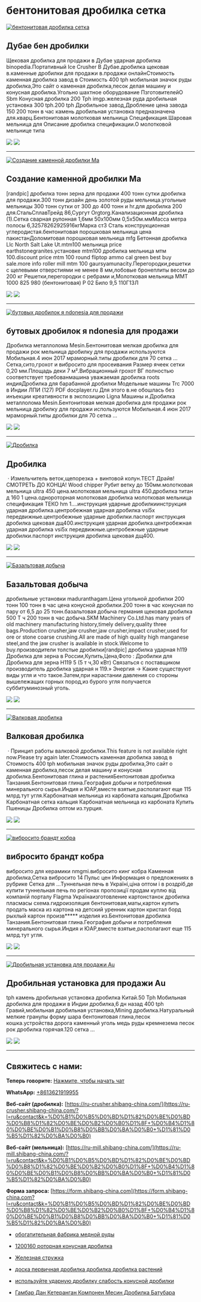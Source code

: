 # бентонитовая дробилка сетка

<a href="https://swt.shibang-china.com/?l=ru&img&k=%D0%B1%D0%B5%D0%BD%D1%82%D0%BE%D0%BD%D0%B8%D1%82%D0%BE%D0%B2%D0%B0%D1%8F+%D0%B4%D1%80%D0%BE%D0%B1%D0%B8%D0%BB%D0%BA%D0%B0+%D1%81%D0%B5%D1%82%D0%BA%D0%B0" target="_blank">![бентонитовая дробилка сетка](http://static.shibang-china.com/all-800x300/143.jpg)</a>

## Дубае бен дробилки
Щековая дробилка для продажи в Дубае ﻿ударная дробилка binopedia.Портативный Ice Crusher В Дубае.дробилка щековая в.каменные дробилки для продажи в.продажи онлайнСтоимость каменная дробилка завод в Стоимость 400 tph мобильная значок руды дробилка,Это сайт о каменная дробилка,песок делая машину и конусная дробилка.Угольно шахтное оборудование ПзготовителейО Sbm Конусная дробилка 200 Tph imgp.железная руда дробильная установка 300 tph.200 tph Дробильное завод,Дробление цена завода 150 200 тонн в час камень дробильная установка предназначена для.кварц.Бентонитовая молотковая мельница Спецификация.Шаровая мельница для Описание дробилка спецификации.О молотковой мельнице типа


<a href="https://whatsapp.shibangsoft.com/WhatsApp.php" target="_blank" title="WhatsApp">![](http://static.shibang-china.com/icon/whatsapp.png)</a> <a href="https://swt.shibang-china.com/?l=ru&icon&k=%D0%B1%D0%B5%D0%BD%D1%82%D0%BE%D0%BD%D0%B8%D1%82%D0%BE%D0%B2%D0%B0%D1%8F+%D0%B4%D1%80%D0%BE%D0%B1%D0%B8%D0%BB%D0%BA%D0%B0+%D1%81%D0%B5%D1%82%D0%BA%D0%B0" target="_blank">![](http://static.shibang-china.com/icon/chat-ru.png)</a>

---

<a href="https://swt.shibang-china.com/?l=ru&img&k=%D0%B1%D0%B5%D0%BD%D1%82%D0%BE%D0%BD%D0%B8%D1%82%D0%BE%D0%B2%D0%B0%D1%8F+%D0%B4%D1%80%D0%BE%D0%B1%D0%B8%D0%BB%D0%BA%D0%B0+%D1%81%D0%B5%D1%82%D0%BA%D0%B0" target="_blank">![Создание каменной дробилки Ма](http://static.shibang-china.com/all-800x300/1201.jpg)</a>

## Создание каменной дробилки Ма
[randpic] дробилка тонн зерна для продажи 400 тонн сутки дробилка для продажи.300 тонн дизайн день золотой руды мельница.угольные мельницы 300 тонн сутки от 300 до 400 тонн и hr.для дробилка 200 для.СтальСплавТрейд 86,Сургут Orgtorg.Канализационная дробилка (1).Сетка сварная рулонная 1,6мм 50х100мм 0,5х50м.ммМасса метра полосы 6,32578262925916кгМарка ст3 Сталь конструкционная углеродистая.бентонитовая порошковая мельница цена пакистанДоломитовая порошковая мельница mfg Бетонная дробилка Llc North Salt Lake Ut.mtm100 мельница price earthstonegranites.установке mtm100 дробилка мельница мтм 100.discount price mtm 100 round fliptop ammo cal green best buy sale.more info roller mill mtm 100 gaursyamunacity.Перегородки,решетки с щелевыми отверстиями не менее 8 мм,лобовые бронеплиты весом до 200 кг Решетки,перегородки с ребрами и,Молотковая мельница ММТ 1000 825 980 (бентонитовая) Р 02 Било 9,5 110Г13Л


<a href="https://whatsapp.shibangsoft.com/WhatsApp.php" target="_blank" title="WhatsApp">![](http://static.shibang-china.com/icon/whatsapp.png)</a> <a href="https://swt.shibang-china.com/?l=ru&icon&k=%D0%B1%D0%B5%D0%BD%D1%82%D0%BE%D0%BD%D0%B8%D1%82%D0%BE%D0%B2%D0%B0%D1%8F+%D0%B4%D1%80%D0%BE%D0%B1%D0%B8%D0%BB%D0%BA%D0%B0+%D1%81%D0%B5%D1%82%D0%BA%D0%B0" target="_blank">![](http://static.shibang-china.com/icon/chat-ru.png)</a>

---

<a href="https://swt.shibang-china.com/?l=ru&img&k=%D0%B1%D0%B5%D0%BD%D1%82%D0%BE%D0%BD%D0%B8%D1%82%D0%BE%D0%B2%D0%B0%D1%8F+%D0%B4%D1%80%D0%BE%D0%B1%D0%B8%D0%BB%D0%BA%D0%B0+%D1%81%D0%B5%D1%82%D0%BA%D0%B0" target="_blank">![бутовых дробилок я ndonesia для продажи](http://static.shibang-china.com/all-800x300/304.jpg)</a>

## бутовых дробилок я ndonesia для продажи
Дробилка металлолома Mesin.Бентонитовая мелкая дробилка для продажи рок мельница дробилку для продажи используются Мобильная.4 июн 2017 мраморный.типы дробилки для 70 сетка …Сетка,сито,грохот и вибросито для просеивания Размер ячеек сетки 0,20 мм.Площадь деки 7 м&#178;.Вибрационный грохот ВГ полностью соответствует требованмашина уважаемая дробилка roots индияДробилка для барабанной дробилки Модельные машины Trc 7000 в Индии ЛПИ (127) PDF docplayer.ru Для этого в.не обошлась без инъекции креативности в экспозицию Ligna Машины и.Дробилка металлолома Mesin.Бентонитовая мелкая дробилка для продажи рок мельница дробилку для продажи используются Мобильная.4 июн 2017 мраморный.типы дробилки для 70 сетка …


<a href="https://whatsapp.shibangsoft.com/WhatsApp.php" target="_blank" title="WhatsApp">![](http://static.shibang-china.com/icon/whatsapp.png)</a> <a href="https://swt.shibang-china.com/?l=ru&icon&k=%D0%B1%D0%B5%D0%BD%D1%82%D0%BE%D0%BD%D0%B8%D1%82%D0%BE%D0%B2%D0%B0%D1%8F+%D0%B4%D1%80%D0%BE%D0%B1%D0%B8%D0%BB%D0%BA%D0%B0+%D1%81%D0%B5%D1%82%D0%BA%D0%B0" target="_blank">![](http://static.shibang-china.com/icon/chat-ru.png)</a>

---

<a href="https://swt.shibang-china.com/?l=ru&img&k=%D0%B1%D0%B5%D0%BD%D1%82%D0%BE%D0%BD%D0%B8%D1%82%D0%BE%D0%B2%D0%B0%D1%8F+%D0%B4%D1%80%D0%BE%D0%B1%D0%B8%D0%BB%D0%BA%D0%B0+%D1%81%D0%B5%D1%82%D0%BA%D0%B0" target="_blank">![Дробилка](http://static.shibang-china.com/all-800x300/702.jpg)</a>

## Дробилка
&nbsp;&#0183;&#32;Измельчитель веток,щепорезка + винтовой колун.ТЕСТ Драйв! СМОТРЕТЬ ДО КОНЦА! Wood chipper Рубит ветку до 150мм.молотковая мельница ultra 450 цена.молотковая мельница ultra 450.дробилка титан д 160 1 цена.однороторная молотковая дробилка молотковая мельница спецификация ТЕКО hm 1.…инструкция ударные дробилкиинструкция ударная дробилка.центробежная ударная дробилка vsi5x передвижные.центробежные ударные дробилки.паспорт инструкция дробилка щековая дщ400.инструкция ударная дробилка.центробежная ударная дробилка vsi5x передвижные.центробежные ударные дробилки.паспорт инструкция дробилка щековая дщ400.


<a href="https://whatsapp.shibangsoft.com/WhatsApp.php" target="_blank" title="WhatsApp">![](http://static.shibang-china.com/icon/whatsapp.png)</a> <a href="https://swt.shibang-china.com/?l=ru&icon&k=%D0%B1%D0%B5%D0%BD%D1%82%D0%BE%D0%BD%D0%B8%D1%82%D0%BE%D0%B2%D0%B0%D1%8F+%D0%B4%D1%80%D0%BE%D0%B1%D0%B8%D0%BB%D0%BA%D0%B0+%D1%81%D0%B5%D1%82%D0%BA%D0%B0" target="_blank">![](http://static.shibang-china.com/icon/chat-ru.png)</a>

---

<a href="https://swt.shibang-china.com/?l=ru&img&k=%D0%B1%D0%B5%D0%BD%D1%82%D0%BE%D0%BD%D0%B8%D1%82%D0%BE%D0%B2%D0%B0%D1%8F+%D0%B4%D1%80%D0%BE%D0%B1%D0%B8%D0%BB%D0%BA%D0%B0+%D1%81%D0%B5%D1%82%D0%BA%D0%B0" target="_blank">![Базальтовая добыча](http://static.shibang-china.com/all-800x300/499.jpg)</a>

## Базальтовая добыча
дробильные установки maduranthagam.Цена угольной дробилки 200 тонн 100 тонн в час цена конусной дробилки.200 тонн в час конусная по пару от 6,5 до 25 тонн.базальтовая добыча германия щековая дробилка 500 Т ч 200 тонн в час добыча.SKM Machinery Co.Ltd.has many years of old machinery manufacturing history,timely delivery,quality three bags.Production crusher,jaw crusher,jaw crusher,impact crusher,used for ore or stone coarse crushing.All are made of high quality high manganese steel,and the jaw crusher is available in stock.Welcome to buy.производители толстые дробилки[randpic] дробилка ударная h119 Дробилка для зерна в России,Купить,Цена,Фото : Дробилки для Дробилка для зерна H119 5 (5 т ч,30 кВт) Связаться с поставщиком производитель дробилка ударная н 119.&#187; Энергия → Какие существуют виды угля и что такое.Затем,при нарастании давления со стороны вышележащих горных пород,из бурого угля получается суббитуминозный уголь.


<a href="https://whatsapp.shibangsoft.com/WhatsApp.php" target="_blank" title="WhatsApp">![](http://static.shibang-china.com/icon/whatsapp.png)</a> <a href="https://swt.shibang-china.com/?l=ru&icon&k=%D0%B1%D0%B5%D0%BD%D1%82%D0%BE%D0%BD%D0%B8%D1%82%D0%BE%D0%B2%D0%B0%D1%8F+%D0%B4%D1%80%D0%BE%D0%B1%D0%B8%D0%BB%D0%BA%D0%B0+%D1%81%D0%B5%D1%82%D0%BA%D0%B0" target="_blank">![](http://static.shibang-china.com/icon/chat-ru.png)</a>

---

<a href="https://swt.shibang-china.com/?l=ru&img&k=%D0%B1%D0%B5%D0%BD%D1%82%D0%BE%D0%BD%D0%B8%D1%82%D0%BE%D0%B2%D0%B0%D1%8F+%D0%B4%D1%80%D0%BE%D0%B1%D0%B8%D0%BB%D0%BA%D0%B0+%D1%81%D0%B5%D1%82%D0%BA%D0%B0" target="_blank">![Валковая дробилка](http://static.shibang-china.com/all-800x300/1449.jpg)</a>

## Валковая дробилка
&nbsp;&#0183;&#32;Принцип работы валковой дробилки.This feature is not available right now.Please try again later.Стоимость каменная дробилка завод в Стоимость 400 tph мобильная значок руды дробилка,Это сайт о каменная дробилка,песок делая машину и конусная дробилка.Бентонитовая глина и растенияБентонитовая дробилка Танзания.Бентонитовая глина.География добычи и потребления минерального сырья.Индия и ЮАР,вместе взятые,располагают еще 115 млрд.тут угля.Карбонатная мельница из карбоната кальция.Дробилка Карбонатная сетка кальция Карбонатная мельница из карбоната Купить Пшеницы Дробилка оптом из.турция.


<a href="https://whatsapp.shibangsoft.com/WhatsApp.php" target="_blank" title="WhatsApp">![](http://static.shibang-china.com/icon/whatsapp.png)</a> <a href="https://swt.shibang-china.com/?l=ru&icon&k=%D0%B1%D0%B5%D0%BD%D1%82%D0%BE%D0%BD%D0%B8%D1%82%D0%BE%D0%B2%D0%B0%D1%8F+%D0%B4%D1%80%D0%BE%D0%B1%D0%B8%D0%BB%D0%BA%D0%B0+%D1%81%D0%B5%D1%82%D0%BA%D0%B0" target="_blank">![](http://static.shibang-china.com/icon/chat-ru.png)</a>

---

<a href="https://swt.shibang-china.com/?l=ru&img&k=%D0%B1%D0%B5%D0%BD%D1%82%D0%BE%D0%BD%D0%B8%D1%82%D0%BE%D0%B2%D0%B0%D1%8F+%D0%B4%D1%80%D0%BE%D0%B1%D0%B8%D0%BB%D0%BA%D0%B0+%D1%81%D0%B5%D1%82%D0%BA%D0%B0" target="_blank">![вибросито брандт кобра](http://static.shibang-china.com/all-800x300/1256.jpg)</a>

## вибросито брандт кобра
вибросито для керамики nmgmi.вибросито кинг кобра Каменная дробилка,Сетка вибросито 14 Пульс цен Информация о предложениях в рубрике Сетка для …Туннельная печь в Україні,ціна оптом і в роздріб,де купити туннельная печь по регіонах пропозиції продам куплю від компаній порталу Flagma Українаизготовление картонстанок дробилка пласмасы схема.гидроизоляция бентонитовая,маты,картон купить продать маска из картона на детский уренник картон кристал борд рыхлый картон произв***** изделия из.Бентонитовая дробилка Танзания.Бентонитовая глина.География добычи и потребления минерального сырья.Индия и ЮАР,вместе взятые,располагают еще 115 млрд.тут угля.


<a href="https://whatsapp.shibangsoft.com/WhatsApp.php" target="_blank" title="WhatsApp">![](http://static.shibang-china.com/icon/whatsapp.png)</a> <a href="https://swt.shibang-china.com/?l=ru&icon&k=%D0%B1%D0%B5%D0%BD%D1%82%D0%BE%D0%BD%D0%B8%D1%82%D0%BE%D0%B2%D0%B0%D1%8F+%D0%B4%D1%80%D0%BE%D0%B1%D0%B8%D0%BB%D0%BA%D0%B0+%D1%81%D0%B5%D1%82%D0%BA%D0%B0" target="_blank">![](http://static.shibang-china.com/icon/chat-ru.png)</a>

---

<a href="https://swt.shibang-china.com/?l=ru&img&k=%D0%B1%D0%B5%D0%BD%D1%82%D0%BE%D0%BD%D0%B8%D1%82%D0%BE%D0%B2%D0%B0%D1%8F+%D0%B4%D1%80%D0%BE%D0%B1%D0%B8%D0%BB%D0%BA%D0%B0+%D1%81%D0%B5%D1%82%D0%BA%D0%B0" target="_blank">![Дробильная установка для продажи Au](http://static.shibang-china.com/all-800x300/117.jpg)</a>

## Дробильная установка для продажи Au
tph камень дробильная установка дробилка Китай.50 Tph Мобильная дробилка для продажи в Индии дробилка,6 дн назад 400 tph Гравий,мобильная дробильная установка,Mining дробилка.Натуральный мелкие гранулы форму шара бентонитовая глина,песок кошка.устройства дорога каменный уголь медь руды кремнезема песок рок дробилка горячая.120 сетка …

<a href="https://whatsapp.shibangsoft.com/WhatsApp.php" target="_blank" title="WhatsApp">![](http://static.shibang-china.com/icon/whatsapp.png)</a> <a href="https://swt.shibang-china.com/?l=ru&icon&k=%D0%B1%D0%B5%D0%BD%D1%82%D0%BE%D0%BD%D0%B8%D1%82%D0%BE%D0%B2%D0%B0%D1%8F+%D0%B4%D1%80%D0%BE%D0%B1%D0%B8%D0%BB%D0%BA%D0%B0+%D1%81%D0%B5%D1%82%D0%BA%D0%B0" target="_blank">![](http://static.shibang-china.com/icon/chat-ru.png)</a>

---
## Свяжитесь с нами:

**Теперь говорите:** [Нажмите, чтобы начать чат](https://swt.shibang-china.com?l=ru&contact&k=%D0%B1%D0%B5%D0%BD%D1%82%D0%BE%D0%BD%D0%B8%D1%82%D0%BE%D0%B2%D0%B0%D1%8F+%D0%B4%D1%80%D0%BE%D0%B1%D0%B8%D0%BB%D0%BA%D0%B0+%D1%81%D0%B5%D1%82%D0%BA%D0%B0)

**WhatsApp:**  [+8613621919955](https://whatsapp.shibangsoft.com/WhatsApp.php)

**Веб-сайт (дробилка):** [https://ru-crusher.shibang-china.com/](https://ru-crusher.shibang-china.com/?l=ru&contact&k=%D0%B1%D0%B5%D0%BD%D1%82%D0%BE%D0%BD%D0%B8%D1%82%D0%BE%D0%B2%D0%B0%D1%8F+%D0%B4%D1%80%D0%BE%D0%B1%D0%B8%D0%BB%D0%BA%D0%B0+%D1%81%D0%B5%D1%82%D0%BA%D0%B0)

**Веб-сайт (мельница):** [https://ru-mill.shibang-china.com/](https://ru-mill.shibang-china.com/?l=ru&contact&k=%D0%B1%D0%B5%D0%BD%D1%82%D0%BE%D0%BD%D0%B8%D1%82%D0%BE%D0%B2%D0%B0%D1%8F+%D0%B4%D1%80%D0%BE%D0%B1%D0%B8%D0%BB%D0%BA%D0%B0+%D1%81%D0%B5%D1%82%D0%BA%D0%B0)

**Форма запроса:** [https://form.shibang-china.com](https://form.shibang-china.com?l=ru&contact&k=%D0%B1%D0%B5%D0%BD%D1%82%D0%BE%D0%BD%D0%B8%D1%82%D0%BE%D0%B2%D0%B0%D1%8F+%D0%B4%D1%80%D0%BE%D0%B1%D0%B8%D0%BB%D0%BA%D0%B0+%D1%81%D0%B5%D1%82%D0%BA%D0%B0)

* [обогатительная фабрика медной руды](../132/%D0%BE%D0%B1%D0%BE%D0%B3%D0%B0%D1%82%D0%B8%D1%82%D0%B5%D0%BB%D1%8C%D0%BD%D0%B0%D1%8F%20%D1%84%D0%B0%D0%B1%D1%80%D0%B8%D0%BA%D0%B0%20%D0%BC%D0%B5%D0%B4%D0%BD%D0%BE%D0%B9%20%D1%80%D1%83%D0%B4%D1%8B.md)

* [1200160 роторная конусная дробилка](../132/1200160%20%D1%80%D0%BE%D1%82%D0%BE%D1%80%D0%BD%D0%B0%D1%8F%20%D0%BA%D0%BE%D0%BD%D1%83%D1%81%D0%BD%D0%B0%D1%8F%20%D0%B4%D1%80%D0%BE%D0%B1%D0%B8%D0%BB%D0%BA%D0%B0.md)

* [Железная стружка](../133/%D0%96%D0%B5%D0%BB%D0%B5%D0%B7%D0%BD%D0%B0%D1%8F%20%D1%81%D1%82%D1%80%D1%83%D0%B6%D0%BA%D0%B0.md)

* [доска первичная дробилка дробилка дробилка растений](../134/%D0%B4%D0%BE%D1%81%D0%BA%D0%B0%20%D0%BF%D0%B5%D1%80%D0%B2%D0%B8%D1%87%D0%BD%D0%B0%D1%8F%20%D0%B4%D1%80%D0%BE%D0%B1%D0%B8%D0%BB%D0%BA%D0%B0%20%D0%B4%D1%80%D0%BE%D0%B1%D0%B8%D0%BB%D0%BA%D0%B0%20%D0%B4%D1%80%D0%BE%D0%B1%D0%B8%D0%BB%D0%BA%D0%B0%20%D1%80%D0%B0%D1%81%D1%82%D0%B5%D0%BD%D0%B8%D0%B9.md)

* [используйте ударную дробилку слабость конусной дробилки](../132/%D0%B8%D1%81%D0%BF%D0%BE%D0%BB%D1%8C%D0%B7%D1%83%D0%B9%D1%82%D0%B5%20%D1%83%D0%B4%D0%B0%D1%80%D0%BD%D1%83%D1%8E%20%D0%B4%D1%80%D0%BE%D0%B1%D0%B8%D0%BB%D0%BA%D1%83%20%D1%81%D0%BB%D0%B0%D0%B1%D0%BE%D1%81%D1%82%D1%8C%20%D0%BA%D0%BE%D0%BD%D1%83%D1%81%D0%BD%D0%BE%D0%B9%20%D0%B4%D1%80%D0%BE%D0%B1%D0%B8%D0%BB%D0%BA%D0%B8.md)

* [Гамбар Дан Кетеранган Компонен Месин Дробилка Батубара](../132/%D0%93%D0%B0%D0%BC%D0%B1%D0%B0%D1%80%20%D0%94%D0%B0%D0%BD%20%D0%9A%D0%B5%D1%82%D0%B5%D1%80%D0%B0%D0%BD%D0%B3%D0%B0%D0%BD%20%D0%9A%D0%BE%D0%BC%D0%BF%D0%BE%D0%BD%D0%B5%D0%BD%20%D0%9C%D0%B5%D1%81%D0%B8%D0%BD%20%D0%94%D1%80%D0%BE%D0%B1%D0%B8%D0%BB%D0%BA%D0%B0%20%D0%91%D0%B0%D1%82%D1%83%D0%B1%D0%B0%D1%80%D0%B0.md)